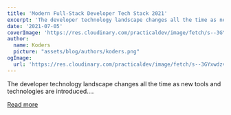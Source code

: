 ```yaml
---
title: 'Modern Full-Stack Developer Tech Stack 2021'
excerpt: 'The developer technology landscape changes all the time as new tools and technologies are introduced....'
date: '2021-07-05'
coverImage: 'https://res.cloudinary.com/practicaldev/image/fetch/s--3GYxwdzv--/c_imagga_scale,f_auto,fl_progressive,h_420,q_auto,w_1000/https://dev-to-uploads.s3.amazonaws.com/uploads/articles/0j1cwcwctju252urykqi.png'
author:
  name: Koders
  picture: "assets/blog/authors/koders.png"
ogImage:
  url: 'https://res.cloudinary.com/practicaldev/image/fetch/s--3GYxwdzv--/c_imagga_scale,f_auto,fl_progressive,h_420,q_auto,w_1000/https://dev-to-uploads.s3.amazonaws.com/uploads/articles/0j1cwcwctju252urykqi.png'
---
```


The developer technology landscape changes all the time as new tools and technologies are introduced....

[Read more](https://dev.to/andrewbaisden/modern-full-stack-developer-tech-stack-2021-49ij)
